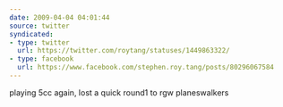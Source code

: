 ```yaml
---
date: 2009-04-04 04:01:44
source: twitter
syndicated:
- type: twitter
  url: https://twitter.com/roytang/statuses/1449863322/
- type: facebook
  url: https://www.facebook.com/stephen.roy.tang/posts/80296067584
---
```


playing 5cc again, lost a quick round1 to rgw planeswalkers